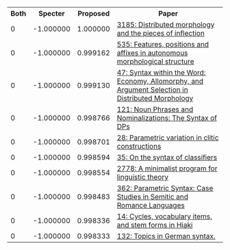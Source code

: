 <html><table><tr>
<th>Both</th>
<th>Specter</th>
<th>Proposed</th>
<th>Paper</th>
</tr>
<tr>
<td>0</td>
<td>-1.000000</td>
<td>1.000000</td>
<td><a href="https://www.semanticscholar.org/paper/5f6dad0c28fc700ed495dd2281ab0e2d60d54c46">3185: Distributed morphology and the pieces of inflection</a></td>
</tr>
<tr>
<td>0</td>
<td>-1.000000</td>
<td>0.999162</td>
<td><a href="https://www.semanticscholar.org/paper/5b8928bbabbf629dd4e867a8bc4c021e96d49ae5">535: Features, positions and affixes in autonomous morphological structure</a></td>
</tr>
<tr>
<td>0</td>
<td>-1.000000</td>
<td>0.999130</td>
<td><a href="https://www.semanticscholar.org/paper/bdb0a1b3da732db1603562c12ee6590977d1c911">47: Syntax within the Word: Economy, Allomorphy, and Argument Selection in Distributed Morphology</a></td>
</tr>
<tr>
<td>0</td>
<td>-1.000000</td>
<td>0.998766</td>
<td><a href="https://www.semanticscholar.org/paper/7458048e76f8cd5612f2fb36dc9d8141199f2d42">121: Noun Phrases and Nominalizations: The Syntax of DPs</a></td>
</tr>
<tr>
<td>0</td>
<td>-1.000000</td>
<td>0.998701</td>
<td><a href="https://www.semanticscholar.org/paper/a3cb5b396e8701c5a4f9b0dfbddde305b6235b28">28: Parametric variation in clitic constructions</a></td>
</tr>
<tr>
<td>0</td>
<td>-1.000000</td>
<td>0.998594</td>
<td><a href="https://www.semanticscholar.org/paper/37bf99b8370ab577aafc87795e3062010072ca47">35: On the syntax of classifiers</a></td>
</tr>
<tr>
<td>0</td>
<td>-1.000000</td>
<td>0.998554</td>
<td><a href="https://www.semanticscholar.org/paper/392ee3fe83628db49bd03ca39dfe0b2622b02d91">2778: A minimalist program for linguistic theory</a></td>
</tr>
<tr>
<td>0</td>
<td>-1.000000</td>
<td>0.998483</td>
<td><a href="https://www.semanticscholar.org/paper/174f64dfd039c5f283f231932349deb0f41eba28">362: Parametric Syntax: Case Studies in Semitic and Romance Languages</a></td>
</tr>
<tr>
<td>0</td>
<td>-1.000000</td>
<td>0.998336</td>
<td><a href="https://www.semanticscholar.org/paper/2a3f36a94970526206c05746ac049e62cc87a8c1">14: Cycles, vocabulary items, and stem forms in Hiaki</a></td>
</tr>
<tr>
<td>0</td>
<td>-1.000000</td>
<td>0.998333</td>
<td><a href="https://www.semanticscholar.org/paper/0bd7aacfe753ae4fe16265e6db90db1f5b408e37">132: Topics in German syntax.</a></td>
</tr>
</table></html>
